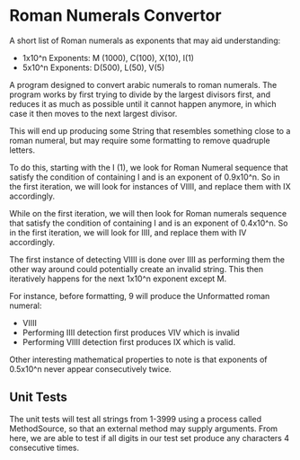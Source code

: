 # Roman Numerals Convertor

A short list of Roman numerals as exponents that may aid understanding:
- 1x10^n Exponents: M (1000), C(100), X(10), I(1)
- 5x10^n Exponents: D(500), L(50), V(5)

A program designed to convert arabic numerals to roman numerals. The program works by first trying to divide by the largest divisors first, and reduces it as much as possible until it cannot happen anymore, in which case it then moves to the next largest divisor.

This will end up producing some String that resembles something close to a roman numeral, but may require some formatting to remove quadruple letters.

To do this, starting with the I (1), we look for Roman Numeral sequence that satisfy the condition of containing I and is an exponent of 0.9x10^n. So in the first iteration, we will look for instances of VIIII, and replace them with IX accordingly.

While on the first iteration, we will then look for Roman numerals sequence that satisfy the condition of containing I and is an exponent of 0.4x10^n. So in the first iteration, we will look for IIII, and replace them with IV accordingly.

The first instance of detecting VIIII is done over IIII as performing them the other way around could potentially create an invalid string. This then iteratively happens for the next 1x10^n exponent except M.

For instance, before formatting, 9 will produce the Unformatted roman numeral:
- VIIII
- Performing IIII detection first produces VIV which is invalid
- Performing VIIII detection first produces IX which is valid.

Other interesting mathematical properties to note is that exponents of 0.5x10^n never appear consecutively twice.

## Unit Tests

The unit tests will test all strings from 1-3999 using a process called MethodSource, so that an external method may supply arguments.
From here, we are able to test if all digits in our test set produce any characters 4 consecutive times.

